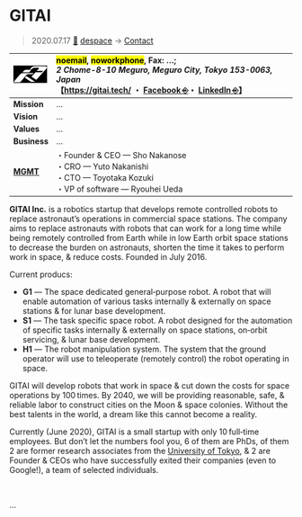 # GITAI
> 2020.07.17 [🚀](../../index/index.md) [despace](../index.md) → [Contact](../contact.md)

|[![](../f/contact/g/gitai_logo1_thumb.webp)](../f/contact/g/gitai_logo1.webp)|<mark>noemail</mark>, <mark>noworkphone</mark>, Fax: …;<br> *2 Chome-8-10 Meguro, Meguro City, Tokyo 153-0063, Japan*<br> 【<https://gitai.tech/> ・ [Facebook ⎆](https://www.facebook.com/pg/GITAI-1515952648445089/)・ [LinkedIn ⎆](https://www.linkedin.com/company/gitai/)】|
|:--|:--|
|**Mission**|…|
|**Vision**|…|
|**Values**|…|
|**Business**|…|
|**[MGMT](../mgmt.md)**|・Founder & CEO — Sho Nakanose<br> ・CRO — Yuto Nakanishi<br> ・CTO — Toyotaka Kozuki<br> ・VP of software — Ryouhei Ueda|

**GITAI Inc.** is a robotics startup that develops remote controlled robots to replace astronaut’s operations in commercial space stations. The company aims to replace astronauts with robots that can work for a long time while being remotely controlled from Earth while in low Earth orbit space stations to decrease the burden on astronauts, shorten the time it takes to perform work in space, & reduce costs. Founded in July 2016.

Current producs:

   - **G1** — The space dedicated general‑purpose robot. A robot that will enable automation of various tasks internally & externally on space stations & for lunar base development.
   - **S1** — The task specific space robot. A robot designed for the automation of specific tasks internally & externally on space stations, on‑orbit servicing, & lunar base development.
   - **H1** — The robot manipulation system. The system that the ground operator will use to teleoperate (remotely control) the robot operating in space.

GITAI will develop robots that work in space & cut down the costs for space operations by 100 times. By 2040, we will be providing reasonable, safe, & reliable labor to construct cities on the Moon & space colonies. Without the best talents in the world, a dream like this cannot become a reality.

Currently (June 2020), GITAI is a small startup with only 10 full‑time employees. But don’t let the numbers fool you, 6 of them are PhDs, of them 2 are former research associates from the [University of Tokyo](tokyo_univ.md), & 2 are Founder & CEOs who have successfully exited their companies (even to Google!), a team of selected individuals.

<p style="page-break-after:always"> </p>

…

